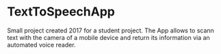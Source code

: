 # TextToSpeechApp
Small project created 2017 for a student project. The App allows to scann text with the camera of a mobile device and return its information via an automated voice reader.
